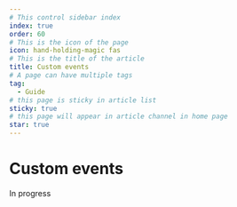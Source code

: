 ```yaml
---
# This control sidebar index
index: true
order: 60
# This is the icon of the page
icon: hand-holding-magic fas
# This is the title of the article
title: Custom events
# A page can have multiple tags
tag:
  - Guide
# this page is sticky in article list
sticky: true
# this page will appear in article channel in home page
star: true
---
```


# Custom events

In progress
